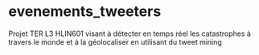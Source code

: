 # evenements_tweeters
Projet TER L3 HLIN601 visant à détecter en temps réel les catastrophes à travers le monde et à la géolocaliser en utilisant du tweet mining
